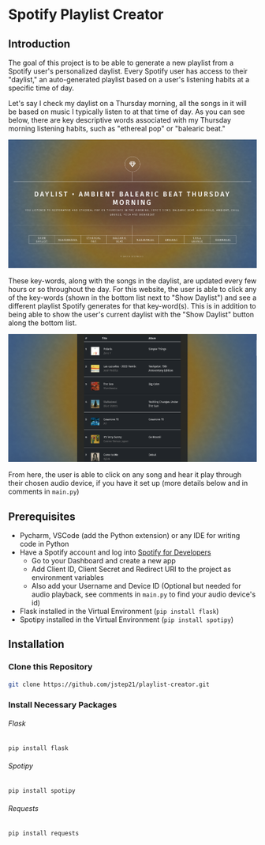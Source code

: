 # Spotify Playlist Creator



## Introduction


The goal of this project is to be able to generate a new playlist from a Spotify user's personalized daylist. Every 
Spotify user has access to their "daylist," an auto-generated playlist based on a user's listening habits at a 
specific time of day. 

Let's say I check my daylist on a Thursday morning, all the songs in it will be based on 
music I typically listen to at that time of day. As you can see below, there are key descriptive words associated 
with my Thursday morning listening habits, such as "ethereal pop" or "balearic beat."

<img src="static/images/daylist1.png" alt="front page">

These key-words, along with the songs in the daylist, are updated every few hours or so throughout the day. For this 
website, the user is able to click any of the key-words (shown in the bottom list next to "Show Daylist") and see a 
different playlist Spotify generates for that key-word(s). This is in addition to being able to show the user's 
current daylist with the "Show Daylist" button along the bottom list.

<img src="static/images/playlist1.png">

From here, the user is able to click on any song and hear it play through their chosen audio device, if you have it 
set up (more details below and in comments in <code>main.py</code>)

## Prerequisites
<ul>
    <li>Pycharm, VSCode (add the Python extension) or any IDE for writing code in Python</li>
    <li>Have a Spotify account and log into <a href="https://developer.spotify.com/">Spotify for 
Developers</a> 
        <br> 
        <ul>
            <li>Go to your Dashboard and create a new app</li>
            <li>Add Client ID, Client Secret and Redirect URI to the project as environment variables</li>
            <li>Also add your Username and Device ID (Optional but needed for audio playback, see comments in 
<code>main.py</code> to find your audio device's id)
</li>
        </ul></li>
    <li>Flask installed in the Virtual Environment (<code>pip install flask</code>)</li>
    <li>Spotipy installed in the Virtual Environment (<code>pip install spotipy</code>)</li>
</ul>

## Installation

### Clone this Repository

```bash
git clone https://github.com/jstep21/playlist-creator.git
```

### Install Necessary Packages

<h6>Flask</h6>

```bash
pip install flask
```

<h6>Spotipy</h6>

```bash
pip install spotipy
```

<h6>Requests</h6>

```bash
pip install requests
```